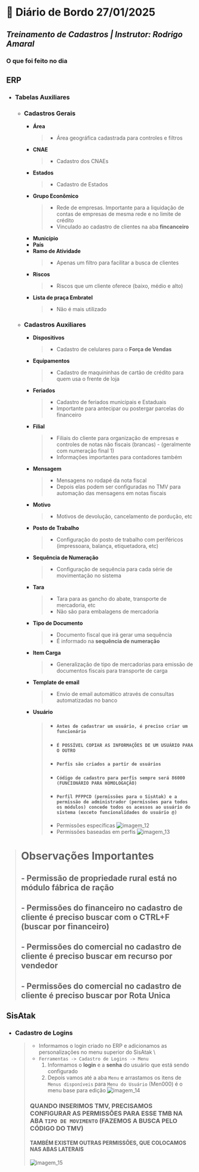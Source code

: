 # 📌 **Diário de Bordo 27/01/2025**
## *Treinamento de Cadastros | Instrutor: Rodrigo Amaral*

### **O que foi feito no dia**

## ERP
- ### Tabelas Auxiliares
    - ### Cadastros Gerais
        - **Área**
            > - Área geográfica cadastrada para controles e filtros
        - **CNAE**
            > - Cadastro dos CNAEs
        - **Estados**
            > - Cadastro de Estados
        - **Grupo Econômico**
            > - Rede de empresas. Importante para a liquidação de contas de empresas de mesma rede e no limite de crédito
            > - Vinculado ao cadastro de clientes na aba **fincanceiro**
        - **Município**
        - **País**
        - **Ramo de Atividade**
            > - Apenas um filtro para facilitar a busca de clientes
        - **Riscos**
            > - Riscos que um cliente oferece (baixo, médio e alto)
        - **Lista de praça Embratel**
            > - Não é mais utilizado

    - ### Cadastros Auxiliares
        - **Dispositivos**
            > - Cadastro de celulares para o **Força de Vendas**

        - **Equipamentos**
            > - Cadastro de maquininhas de cartão de crédito para quem usa o frente de loja

        - **Feriados**
            > - Cadastro de feriados municipais e Estaduais
            > - Importante para antecipar ou postergar parcelas do financeiro

        - **Filial**
            > - Filiais do cliente para organização de empresas e controles de notas não fiscais (brancas) - (geralmente com numeração final 1)
            > - Informações importantes para contadores também

        - **Mensagem**
            > - Mensagens no rodapé da nota fiscal
            > - Depois elas podem ser configuradas no TMV para automação das mensagens em notas fiscais

        - **Motivo**
            > - Motivos de devolução, cancelamento de pordução, etc

        - **Posto de Trabalho**
            > - Configuração do posto de trabalho com periféricos (impressoara, balança, etiquetadora, etc)

        - **Sequência de Numeração**
            > - Configuração de sequência para cada série de movimentação no sistema

        - **Tara**
            > - Tara para as gancho do abate, transporte de mercadoria, etc
            > - Não são para embalagens de mercadoria

        - **Tipo de Documento**
            > - Documento fiscal que irá gerar uma sequência
            > - É informado na **sequência de numeração**

        - **Item Carga**
            > - Generalização de tipo de mercadorias para emissão de documentos fiscais para transporte de carga

        - **Template de email**
            > - Envio de email automático através de consultas automatizadas no banco

        - **Usuário**
            > - #### **`Antes de cadastrar um usuário, é preciso criar um funcionário`**
            > -  #### **`É POSSÍVEL COPIAR AS INFORMAÇÕES DE UM USUÁRIO PARA O OUTRO`**
            > -  #### **`Perfis são criados a partir de usuários`**
            > -  #### **`Código de cadastro para perfis sempre será 86000 (FUNCIONÁRIO PARA HOMOLOGAÇÃO)`**
            > - #### **`Perfil PFPPCD (permissões para o SisAtak) e a permissão de administrador (permissões para todos os módulos) concede todos os acessos ao usuário do sistema (exceto funcionalidades do usuário @)`**
            > - Permissões específicas
                ![imagem_12](/../imagens/imagem_12.png)
            > - Permissões baseadas em perfis
                ![imagem_13](/../imagens/imagem_13.png)
> # Observações Importantes
>   ## - Permissão de propriedade rural está no módulo fábrica de ração
>   ## - Permissões do financeiro no cadastro de cliente é preciso buscar com o CTRL+F (buscar por financeiro)
>   ## - Permissões do comercial no cadastro de cliente é preciso buscar em recurso por vendedor
>   ## - Permissões do comercial no cadastro de cliente é preciso buscar por Rota Unica

## SisAtak
- ### Cadastro de Logins
    > - Informamos o login criado no ERP e adicionamos as personalizações no menu superior do SisAtak \
    > - `Ferramentas -> Cadastro de Logins -> Menu`
    >   1. Informamos o **login** e a **senha** do usuário que está sendo configurado
    >   2. Depois vamos até a aba `Menu` e arrastamos os itens de `Menus disponíveis` para `Menu do Usuário` (Men000) é o menu base para edição
    >   ![imagem_14](/../imagens/imagem_14.png)
    > ### QUANDO INSERIMOS TMV, PRECISAMOS CONFIGURAR AS PERMISSÕES PARA ESSE TMB NA ABA `TIPO DE MOVIMENTO` (FAZEMOS A BUSCA PELO CÓDIGO DO TMV)
    > #### TAMBÉM EXISTEM OUTRAS PERMISSÕES, QUE COLOCAMOS NAS ABAS LATERAIS
    > ![imagem_15](/../imagens/imagem_15.png)